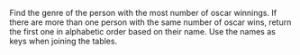 Find the genre of the person with the most number of oscar winnings.
If there are more than one person with the same number of oscar wins, return the first one in alphabetic order based on their name. Use the names as keys when joining the tables.

